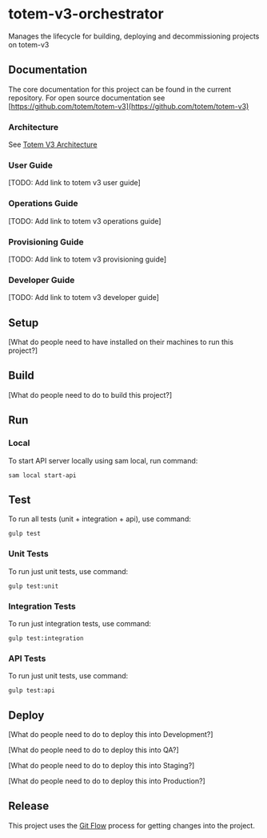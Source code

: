 # totem-v3-orchestrator
Manages the lifecycle for building, deploying  and decommissioning projects on totem-v3

## Documentation
 
The core documentation for this project can be found in the current repository. For open source documentation see [https://github.com/totem/totem-v3](https://github.com/totem/totem-v3)

### Architecture

See [Totem V3 Architecture](https://github.com/totem/totem-v3/tree/develop/architecture)

### User Guide
[TODO: Add link to totem v3 user guide]

### Operations Guide
[TODO: Add link to totem v3 operations guide]

### Provisioning Guide
[TODO: Add link to totem v3 provisioning guide]

### Developer Guide
[TODO: Add link to totem v3 developer guide]
 
## Setup
 
[What do people need to have installed on their machines to run this project?]
 
## Build
 
[What do people need to do to build this project?]
 
## Run
 
### Local

To start API server locally using sam local, run command:

```
sam local start-api 
```
 
## Test

To run all tests (unit + integration + api), use command:

```
gulp test
```

### Unit Tests
To run just unit tests, use command:

```
gulp test:unit
```

### Integration Tests
To run just integration tests, use command:

```
gulp test:integration
```

### API Tests
To run just unit tests, use command:

```
gulp test:api
```
 
## Deploy
 
[What do people need to do to deploy this into Development?]
 
[What do people need to do to deploy this into QA?]
 
[What do people need to do to deploy this into Staging?]
 
[What do people need to do to deploy this into Production?]
 
 
## Release
 
This project uses the [Git Flow](https://confluence.meltdev.com/display/DEV/Git+Flow) process for getting changes into the project.


